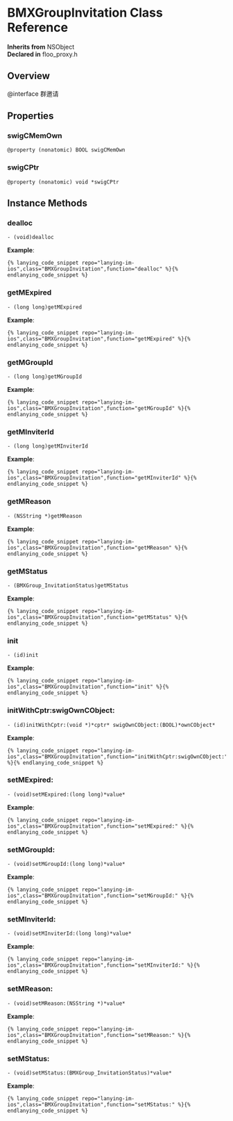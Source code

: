 # BMXGroupInvitation Class Reference

  **Inherits from** NSObject  
  **Declared in** floo_proxy.h  

## Overview

@interface 群邀请

## Properties

<a name="//api/name/swigCMemOwn" title="swigCMemOwn"></a>
### swigCMemOwn

`@property (nonatomic) BOOL swigCMemOwn`

<a name="//api/name/swigCPtr" title="swigCPtr"></a>
### swigCPtr

`@property (nonatomic) void *swigCPtr`

<a title="Instance Methods" name="instance_methods"></a>
## Instance Methods

<a name="//api/name/dealloc" title="dealloc"></a>
### dealloc

`- (void)dealloc`

<a name="//api/name/getMExpired" title="getMExpired"></a>
**Example**:
```
{% lanying_code_snippet repo="lanying-im-ios",class="BMXGroupInvitation",function="dealloc" %}{% endlanying_code_snippet %}
```
### getMExpired

`- (long long)getMExpired`

<a name="//api/name/getMGroupId" title="getMGroupId"></a>
**Example**:
```
{% lanying_code_snippet repo="lanying-im-ios",class="BMXGroupInvitation",function="getMExpired" %}{% endlanying_code_snippet %}
```
### getMGroupId

`- (long long)getMGroupId`

<a name="//api/name/getMInviterId" title="getMInviterId"></a>
**Example**:
```
{% lanying_code_snippet repo="lanying-im-ios",class="BMXGroupInvitation",function="getMGroupId" %}{% endlanying_code_snippet %}
```
### getMInviterId

`- (long long)getMInviterId`

<a name="//api/name/getMReason" title="getMReason"></a>
**Example**:
```
{% lanying_code_snippet repo="lanying-im-ios",class="BMXGroupInvitation",function="getMInviterId" %}{% endlanying_code_snippet %}
```
### getMReason

`- (NSString *)getMReason`

<a name="//api/name/getMStatus" title="getMStatus"></a>
**Example**:
```
{% lanying_code_snippet repo="lanying-im-ios",class="BMXGroupInvitation",function="getMReason" %}{% endlanying_code_snippet %}
```
### getMStatus

`- (BMXGroup_InvitationStatus)getMStatus`

<a name="//api/name/init" title="init"></a>
**Example**:
```
{% lanying_code_snippet repo="lanying-im-ios",class="BMXGroupInvitation",function="getMStatus" %}{% endlanying_code_snippet %}
```
### init

`- (id)init`

<a name="//api/name/initWithCptr:swigOwnCObject:" title="initWithCptr:swigOwnCObject:"></a>
**Example**:
```
{% lanying_code_snippet repo="lanying-im-ios",class="BMXGroupInvitation",function="init" %}{% endlanying_code_snippet %}
```
### initWithCptr:swigOwnCObject:

`- (id)initWithCptr:(void *)*cptr* swigOwnCObject:(BOOL)*ownCObject*`

<a name="//api/name/setMExpired:" title="setMExpired:"></a>
**Example**:
```
{% lanying_code_snippet repo="lanying-im-ios",class="BMXGroupInvitation",function="initWithCptr:swigOwnCObject:" %}{% endlanying_code_snippet %}
```
### setMExpired:

`- (void)setMExpired:(long long)*value*`

<a name="//api/name/setMGroupId:" title="setMGroupId:"></a>
**Example**:
```
{% lanying_code_snippet repo="lanying-im-ios",class="BMXGroupInvitation",function="setMExpired:" %}{% endlanying_code_snippet %}
```
### setMGroupId:

`- (void)setMGroupId:(long long)*value*`

<a name="//api/name/setMInviterId:" title="setMInviterId:"></a>
**Example**:
```
{% lanying_code_snippet repo="lanying-im-ios",class="BMXGroupInvitation",function="setMGroupId:" %}{% endlanying_code_snippet %}
```
### setMInviterId:

`- (void)setMInviterId:(long long)*value*`

<a name="//api/name/setMReason:" title="setMReason:"></a>
**Example**:
```
{% lanying_code_snippet repo="lanying-im-ios",class="BMXGroupInvitation",function="setMInviterId:" %}{% endlanying_code_snippet %}
```
### setMReason:

`- (void)setMReason:(NSString *)*value*`

<a name="//api/name/setMStatus:" title="setMStatus:"></a>
**Example**:
```
{% lanying_code_snippet repo="lanying-im-ios",class="BMXGroupInvitation",function="setMReason:" %}{% endlanying_code_snippet %}
```
### setMStatus:

`- (void)setMStatus:(BMXGroup_InvitationStatus)*value*`

**Example**:
```
{% lanying_code_snippet repo="lanying-im-ios",class="BMXGroupInvitation",function="setMStatus:" %}{% endlanying_code_snippet %}
```
